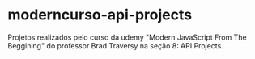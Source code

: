 # moderncurso-api-projects
Projetos realizados pelo curso da udemy "Modern JavaScript From The Beggining" do professor Brad Traversy na seção 8: API Projects.
